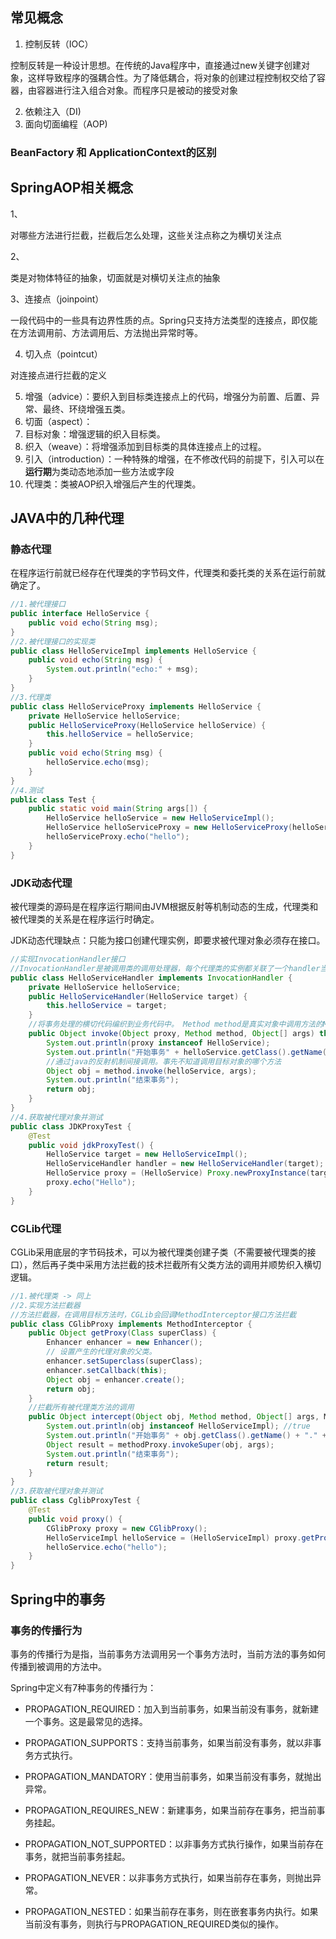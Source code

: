 ## 常见概念

1. 控制反转（IOC）

控制反转是一种设计思想。在传统的Java程序中，直接通过new关键字创建对象，这样导致程序的强耦合性。为了降低耦合，将对象的创建过程控制权交给了容器，由容器进行注入组合对象。而程序只是被动的接受对象

2. 依赖注入（DI)
3. 面向切面编程（AOP)





### BeanFactory 和 ApplicationContext的区别





## SpringAOP相关概念

1、

对哪些方法进行拦截，拦截后怎么处理，这些关注点称之为横切关注点

2、

类是对物体特征的抽象，切面就是对横切关注点的抽象

3、连接点（joinpoint）

一段代码中的一些具有边界性质的点。Spring只支持方法类型的连接点，即仅能在方法调用前、方法调用后、方法抛出异常时等。

4. 切入点（pointcut）

对连接点进行拦截的定义

5. 增强（advice）：要织入到目标类连接点上的代码，增强分为前置、后置、异常、最终、环绕增强五类。
6. 切面（aspect）：
7. 目标对象：增强逻辑的织入目标类。
8. 织入（weave）：将增强添加到目标类的具体连接点上的过程。
9. 引入（introduction）：一种特殊的增强，在不修改代码的前提下，引入可以在**运行期**为类动态地添加一些方法或字段
10. 代理类：类被AOP织入增强后产生的代理类。





## JAVA中的几种代理

### 静态代理

在程序运行前就已经存在代理类的字节码文件，代理类和委托类的关系在运行前就确定了。

```java
//1.被代理接口
public interface HelloService {
    public void echo(String msg);
}
//2.被代理接口的实现类
public class HelloServiceImpl implements HelloService {
    public void echo(String msg) {
        System.out.println("echo:" + msg);
    }
}
//3.代理类
public class HelloServiceProxy implements HelloService {
    private HelloService helloService;
    public HelloServiceProxy(HelloService helloService) {
        this.helloService = helloService;
    }
    public void echo(String msg) {
        helloService.echo(msg);
    }
}
//4.测试
public class Test {
    public static void main(String args[]) {
        HelloService helloService = new HelloServiceImpl();
        HelloService helloServiceProxy = new HelloServiceProxy(helloService);
        helloServiceProxy.echo("hello");
    }
}
```

### JDK动态代理
被代理类的源码是在程序运行期间由JVM根据反射等机制动态的生成，代理类和被代理类的关系是在程序运行时确定。

JDK动态代理缺点：只能为接口创建代理实例，即要求被代理对象必须存在接口。

```java
//实现InvocationHandler接口
//InvocationHandler是被调用类的调用处理器，每个代理类的实例都关联了一个handler当我们通过代理对象调用一个方法的时候，这个方法的调用就会被转发为由InvocationHandler这个接口的 invoke 方法来进行调用。
public class HelloServiceHandler implements InvocationHandler {
    private HelloService helloService;
    public HelloServiceHandler(HelloService target) {
        this.helloService = target;
    }
    //将事务处理的横切代码编织到业务代码中。 Method method是真实对象中调用方法的Method类
    public Object invoke(Object proxy, Method method, Object[] args) throws Throwable {
        System.out.println(proxy instanceof HelloService);
        System.out.println("开始事务" + helloService.getClass().getName() + "." + method.getName());
        //通过java的反射机制间接调用。事先不知道调用目标对象的哪个方法
        Object obj = method.invoke(helloService, args);
        System.out.println("结束事务");
        return obj;
    }
}
//4.获取被代理对象并测试
public class JDKProxyTest {
    @Test
    public void jdkProxyTest() {
        HelloService target = new HelloServiceImpl();
        HelloServiceHandler handler = new HelloServiceHandler(target);
        HelloService proxy = (HelloService) Proxy.newProxyInstance(target.getClass().getClassLoader(), target.getClass().getInterfaces(), handler);
        proxy.echo("Hello");
    }
}
```
### CGLib代理
CGLib采用底层的字节码技术，可以为被代理类创建子类（不需要被代理类的接口），然后再子类中采用方法拦截的技术拦截所有父类方法的调用并顺势织入横切逻辑。

```java
//1.被代理类 -> 同上
//2.实现方法拦截器
//方法拦截器，在调用目标方法时，CGLib会回调MethodInterceptor接口方法拦截
public class CGlibProxy implements MethodInterceptor {	
    public Object getProxy(Class superClass) {
        Enhancer enhancer = new Enhancer();
        // 设置产生的代理对象的父类。
        enhancer.setSuperclass(superClass);
        enhancer.setCallback(this);
        Object obj = enhancer.create();
        return obj;
    }
    //拦截所有被代理类方法的调用
    public Object intercept(Object obj, Method method, Object[] args, MethodProxy methodProxy) throws Throwable {
        System.out.println(obj instanceof HelloServiceImpl); //true
        System.out.println("开始事务" + obj.getClass().getName() + "." + method.getName());
        Object result = methodProxy.invokeSuper(obj, args);
        System.out.println("结束事务");
        return result;
    }
}
//3.获取被代理对象并测试
public class CglibProxyTest {
    @Test
    public void proxy() {
        CGlibProxy proxy = new CGlibProxy();
        HelloServiceImpl helloService = (HelloServiceImpl) proxy.getProxy(HelloServiceImpl.class);
        helloService.echo("hello");
    }
}
```





## Spring中的事务



### 事务的传播行为

事务的传播行为是指，当前事务方法调用另一个事务方法时，当前方法的事务如何传播到被调用的方法中。

Spring中定义有7种事务的传播行为：

- PROPAGATION_REQUIRED：加入到当前事务，如果当前没有事务，就新建一个事务。这是最常见的选择。 

- PROPAGATION_SUPPORTS：支持当前事务，如果当前没有事务，就以非事务方式执行。 

- PROPAGATION_MANDATORY：使用当前事务，如果当前没有事务，就抛出异常。 

- PROPAGATION_REQUIRES_NEW：新建事务，如果当前存在事务，把当前事务挂起。 

- PROPAGATION_NOT_SUPPORTED：以非事务方式执行操作，如果当前存在事务，就把当前事务挂起。 

- PROPAGATION_NEVER：以非事务方式执行，如果当前存在事务，则抛出异常。 

- PROPAGATION_NESTED：如果当前存在事务，则在嵌套事务内执行。如果当前没有事务，则执行与PROPAGATION_REQUIRED类似的操作。